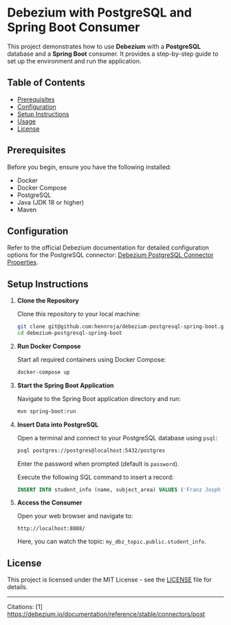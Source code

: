 # Debezium with PostgreSQL and Spring Boot Consumer

This project demonstrates how to use **Debezium** with a **PostgreSQL** database and a **Spring Boot** consumer. It provides a step-by-step guide to set up the environment and run the application.

## Table of Contents

- [Prerequisites](#prerequisites)
- [Configuration](#configuration)
- [Setup Instructions](#setup-instructions)
- [Usage](#usage)
- [License](#license)

## Prerequisites

Before you begin, ensure you have the following installed:

- Docker
- Docker Compose
- PostgreSQL
- Java (JDK 18 or higher)
- Maven

## Configuration

Refer to the official Debezium documentation for detailed configuration options for the PostgreSQL connector: [Debezium PostgreSQL Connector Properties](https://debezium.io/documentation/reference/stable/connectors/postgresql.html#postgresql-connector-properties).

## Setup Instructions

1. **Clone the Repository**

   Clone this repository to your local machine:
   ```bash
   git clone git@github.com:hennroja/debezium-postgresql-spring-boot.git
   cd debezium-postgresql-spring-boot
   ```

2. **Run Docker Compose**

   Start all required containers using Docker Compose:
   ```bash
   docker-compose up
   ```

3. **Start the Spring Boot Application**

   Navigate to the Spring Boot application directory and run:
   ```bash
   mvn spring-boot:run
   ```

4. **Insert Data into PostgreSQL**

   Open a terminal and connect to your PostgreSQL database using `psql`:
   ```bash
   psql postgres://postgres@localhost:5432/postgres
   ```
   Enter the password when prompted (default is `password`).

   Execute the following SQL command to insert a record:
   ```sql
   INSERT INTO student_info (name, subject_area) VALUES ('Franz Josph Waltermann', 'Informatik');
   ```

5. **Access the Consumer**

   Open your web browser and navigate to:
   ```
   http://localhost:8888/
   ```
   Here, you can watch the topic: `my_dbz_topic.public.student_info`.

## License

This project is licensed under the MIT License - see the [LICENSE](LICENSE) file for details.

---

Citations:
[1] https://debezium.io/documentation/reference/stable/connectors/post